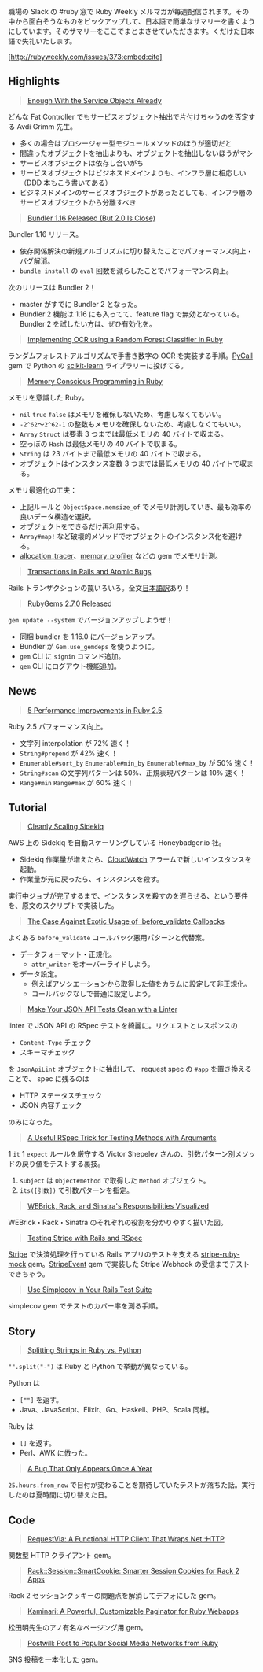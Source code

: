 職場の Slack の #ruby 窓で Ruby Weekly メルマガが毎週配信されます。その中から面白そうなものをピックアップして、日本語で簡単なサマリーを書くようにしています。そのサマリーをここでまとまさせていただきます。くだけた日本語で失礼いたします。

[http://rubyweekly.com/issues/373:embed:cite]

## Highlights

> [Enough With the Service Objects Already](https://rubyweekly.com/link/31839/web)

どんな Fat Controller でもサービスオブジェクト抽出で片付けちゃうのを否定する Avdi Grimm 先生。

- 多くの場合はプロシージャー型モジュールメソッドのほうが適切だと
- 間違ったオブジェクトを抽出よりも、オブジェクトを抽出しないほうがマシ
- サービスオブジェクトは依存し合いがち
- サービスオブジェクトはビジネスドメインよりも、インフラ層に相応しい（DDD 本もこう書いてある）
- ビジネスドメインのサービスオブジェクトがあったとしても、インフラ層のサービスオブジェクトから分離すべき

> [Bundler 1.16 Released (But 2.0 Is Close)](https://rubyweekly.com/link/31840/web)

Bundler 1.16 リリース。

- 依存関係解決の新規アルゴリズムに切り替えたことでパフォーマンス向上・バグ解消。
- `bundle install` の `eval` 回数を減らしたことでパフォーマンス向上。

次のリリースは Bundler 2！

- master がすでに Bundler 2 となった。
- Bundler 2 機能は 1.16 にも入ってて、feature flag で無効となっている。Bundler 2 を試したい方は、ぜひ有効化を。

> [Implementing OCR using a Random Forest Classifier in Ruby](https://rubyweekly.com/link/31842/web)

ランダムフォレストアルゴリズムで手書き数字の OCR を実装する手順。[PyCall](https://github.com/mrkn/pycall.rb) gem で Python の [scikit-learn](http://scikit-learn.org/) ライブラリーに投げてる。

> [Memory Conscious Programming in Ruby](https://rubyweekly.com/link/31843/web)

メモリを意識した Ruby。

- `nil` `true` `false` はメモリを確保しないため、考慮しなくてもいい。
- `-2^62`〜`2^62-1` の整数もメモリを確保しないため、考慮しなくてもいい。
- `Array` `Struct` は要素 3 つまでは最低メモリの 40 バイトで収まる。
- 空っぽの `Hash` は最低メモリの 40 バイトで収まる。
- `String` は 23 バイトまで最低メモリの 40 バイトで収まる。
- オブジェクトはインスタンス変数 3 つまでは最低メモリの 40 バイトで収まる。

メモリ最適化の工夫：

- 上記ルールと `ObjectSpace.memsize_of` でメモリ計測していき、最も効率の良いデータ構造を選択。
- オブジェクトをできるだけ再利用する。
- `Array#map!` など破壊的メソッドでオブジェクトのインスタンス化を避ける。
- [allocation_tracer](https://github.com/ko1/allocation_tracer)、[memory_profiler](https://github.com/SamSaffron/memory_profiler) などの gem でメモリ計測。

> [Transactions in Rails and Atomic Bugs](https://rubyweekly.com/link/31844/web)

Rails トランザクションの罠いろいろ。全文[日本語訳](https://techracho.bpsinc.jp/hachi8833/2017_11_06/47607)あり！

> [RubyGems 2.7.0 Released](https://rubyweekly.com/link/31845/web)

`gem update --system` でバージョンアップしようぜ！

- 同梱 bundler を 1.16.0 にバージョンアップ。
- Bundler が `Gem.use_gemdeps` を使うように。
- `gem` CLI に `signin` コマンド追加。
- `gem` CLI にログアウト機能追加。

## News

> [5 Performance Improvements in Ruby 2.5](https://rubyweekly.com/link/31849/web)

Ruby 2.5 パフォーマンス向上。

- 文字列 interpolation が 72% 速く！
- `String#prepend` が 42% 速く！
- `Enumerable#sort_by` `Enumerable#min_by` `Enumerable#max_by` が 50% 速く！
- `String#scan` の文字列パターンは 50%、正規表現パターンは 10% 速く！
- `Range#min` `Range#max` が 60% 速く！

## Tutorial

> [Cleanly Scaling Sidekiq](https://rubyweekly.com/link/31851/web)

AWS 上の Sidekiq を自動スケーリングしている Honeybadger.io 社。

- Sidekiq 作業量が増えたら、[CloudWatch](https://aws.amazon.com/jp/cloudwatch/) アラームで新しいインスタンスを起動。
- 作業量が元に戻ったら、インスタンスを殺す。

実行中ジョブが完了するまで、インスタンスを殺すのを遅らせる、という要件を、原文のスクリプトで実装した。

> [The Case Against Exotic Usage of :before_validate Callbacks](https://rubyweekly.com/link/31852/web)

よくある `before_validate` コールバック悪用パターンと代替案。

- データフォーマット・正規化。
  - `attr_writer` をオーバーライドしよう。
- データ設定。
  - 例えばアソシエーションから取得した値をカラムに設定して非正規化。
  - コールバックなしで普通に設定しよう。

> [Make Your JSON API Tests Clean with a Linter](https://rubyweekly.com/link/31853/web)

linter で JSON API の RSpec テストを綺麗に。リクエストとレスポンスの

- `Content-Type` チェック
- スキーマチェック

を `JsonApiLint` オブジェクトに抽出して、
request spec の `#app` を置き換えることで、
spec に残るのは

- HTTP ステータスチェック
- JSON 内容チェック

のみになった。

> [A Useful RSpec Trick for Testing Methods with Arguments](https://rubyweekly.com/link/31854/web)

1 `it` 1 `expect` ルールを厳守する Victor Shepelev さんの、引数パターン別メソッドの戻り値をテストする裏技。

1. `subject` は `Object#method` で取得した `Method` オブジェクト。
2. `its([引数])` で引数パターンを指定。

> [WEBrick, Rack, and Sinatra's Responsibilities Visualized](https://rubyweekly.com/link/31855/web)

WEBrick・Rack・Sinatra のそれぞれの役割を分かりやすく描いた図。

> [Testing Stripe with Rails and RSpec](https://rubyweekly.com/link/31857/web)

[Stripe](https://stripe.com/jp) で決済処理を行っている Rails アプリのテストを支える [stripe-ruby-mock](https://github.com/rebelidealist/stripe-ruby-mock) gem。[StripeEvent](https://github.com/integrallis/stripe_event) gem で実装した Stripe Webhook の受信までテストできちゃう。

> [Use Simplecov in Your Rails Test Suite](https://rubyweekly.com/link/31859/web)

simplecov gem でテストのカバー率を測る手順。

## Story

> [Splitting Strings in Ruby vs. Python](https://rubyweekly.com/link/31861/web)

`"".split("-")` は Ruby と Python で挙動が異なっている。

Python は

- `[""]` を返す。
- Java、JavaScript、Elixir、Go、Haskell、PHP、Scala 同様。

Ruby は

- `[]` を返す。
- Perl、AWK に倣った。

> [A Bug That Only Appears Once A Year](https://rubyweekly.com/link/31862/web)

`25.hours.from_now` で日付が変わることを期待していたテストが落ちた話。実行したのは夏時間に切り替えた日。

## Code

> [RequestVia: A Functional HTTP Client That Wraps Net::HTTP](https://rubyweekly.com/link/31865/web)

関数型 HTTP クライアント gem。

> [Rack::Session::SmartCookie: Smarter Session Cookies for Rack 2 Apps](https://rubyweekly.com/link/31866/web)

Rack 2 セッションクッキーの問題点を解消してデフォにした gem。

> [Kaminari: A Powerful, Customizable Paginator for Ruby Webapps](https://rubyweekly.com/link/31867/web)

松田明先生のアノ有名なページング用 gem。

> [Postwill: Post to Popular Social Media Networks from Ruby](https://rubyweekly.com/link/31868/web)

SNS 投稿を一本化した gem。
